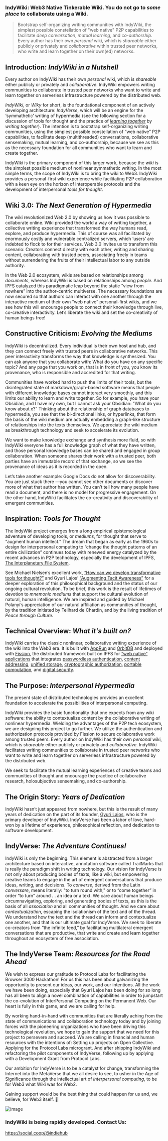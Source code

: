 ### IndyWiki: Web3 Native Tinkerable Wiki. You do not go to _some place_ to collaborate using a Wiki. 

> Bootstrap self-organizing writing communities with IndyWiki, the simplest possible constellation of "web native" P2P capabilities to facilitate _deep conversation_, _mutual learning_, and _co-authorship_. Every author has their own _personal_ wiki, which is _shareable_ either publicly or privately and _collaborative_ within trusted peer networks, who write and learn together on their own(ed) networks.



## Introduction: _IndyWiki in a Nutshell_
Every author on IndyWiki has their own _personal_ wiki, which is _shareable_ either publicly or privately and _collaborative_. IndyWiki empowers writing communities to collaborate in trusted peer networks who want to write and learn together on serverless infrastructure powered by the distributed web.


_IndyWiki_, or _Wiky_ for short, is the foundational component of an actively developing architecture: _IndyVerse_, which will be an engine for the ‘symmathetic’ writing of hypermedia (see the following section for a discussion of tools for thought and the practice of [_learning together_](https://norabateson.wordpress.com/2015/11/03/symmathesy-a-word-in-progress/) by _writing together_). The intention is to bootstrap self-organizing writing communities, using the simplest possible constellation of “web native” P2P capabilities, to facilitate deep (multithreaded) conversations, collaborative sensemaking, mutual learning, and co-authorship, because we see as this as the necessary foundation for all communities who want to learn and create together. 

IndyWiki is the primary component of this larger work, because the _wiki_ is the simplest possible medium of nonlinear symmathetic writing. In the most simple terms, the scope of IndyWiki is to bring the wiki to Web3. IndyWiki provides a personal-first wiki experience while facilitating P2P collaboration with a keen eye on the horizon of interoperable protocols and the development of interpersonal _tools for thought_.

## Wiki 3.0: _The Next Generation of Hypermedia_
The wiki revolutionized Web 2.0 by showing us how it was possible to collaborate online. Wiki provided the world a way of writing together, a collective writing experience that transformed the way humans read, explore, and produce hypermedia. This of course was all facilitated by enormously costly and vulnerable centralized servers, which ‘users’ are indebted to flock to for their services. Web 3.0 invites us to transform this scenario: Creators connect directly with each other, writing and sharing content, collaborating with trusted peers, associating freely in teams without surrendering the fruits of their intellectual labor to any outside authority.

In the Web 2.0 ecosystem, wikis are based on relationships among _documents_, whereas IndyWiki is based on relationships among _people_. And IPFS catalyzed this paradigmatic leap beyond the static “view from nowhere” into the author-centric multiverse. The necessary foundations are now secured so that authors can interact with one another through the interactive medium of their own “web native” personal-first wikis, and we see how this will encourage people to connect their knowledge through live, co-creative interactivity. Let’s liberate the wiki and set the co-creativity of human beings free!

## Constructive Criticism: _Evolving the Mediums_
IndyWiki is decentralized. Every individual is their own host and hub, and they can connect freely with trusted peers in collaborative networks. This peer interactivity transforms the way that knowledge is synthesized. You can ask anyone that you collaborate with: What do you have on any specific topic? And any page that you work on, that is in front of you, you know its provenance, who is responsible and accredited for that writing.

Communities have worked hard to push the limits of their tools, but the disintegrated state of markdown/graph-based software means that people with different knowledge bases cannot interact very smoothly, and this limits our ability to learn and write together. So for example, you have your Obsidian, and I have my own, but I cannot ask your Obsidian: “What do you know about x?” Thinking about the relationship of graph databases to hypermedia, you see that the bi-directional links, or hyperlinks, that form the basis of the wiki medium are actually embedding a graph-like structure of relationships into the texts themselves. We appreciate the wiki medium as breakthrough technology and seek to accelerate its evolution.

We want to make knowledge exchange and synthesis more fluid, so with IndyWiki everyone has a full knowledge graph of what they have written, and those personal knowledge bases can be shared and engaged in group collaboration. When someone shares their work with a trusted peer, both parties have an immutable record of that exchange, so we see the provenance of ideas as it is recorded in the open. 

Let’s take another example: Google Docs do not allow for discoverability. You are just stuck there —you cannot see other documents or discover more of what that author has written. You can’t tell how many people have read a document, and there is no model for progressive engagement. On the other hand, IndyWiki facilitates the co-creativity and discoverability of emergent communities.

## Inspiration: _Tools for Thought_
The IndyWiki project emerges from a long empirical epistemological adventure of developing tools, or _mediums_, for thought that serve to “augment human intellect.” The dream that began as early as the 1960s to design for interpersonal computing to “change the thought patterns of an entire civilization” continues today with renewed energy catalyzed by the recent advances in P2P technology, especially the development of IPFS, [The Interplanetary File System](https://ipfs.io/).

See Michael Nielsen’s excellent work, [“How can we develop transformative tools for thought?”](https://numinous.productions/ttft/) and Gyuri Lajos’ [“Augmenting Tacit Awareness”](http://polanyisociety.org/2019pprs/Lajos&Goodman-Augmenting-Tacit-Awareness-6-16-19.pdf) for a deeper exploration of this philosophical background and the status of our ongoing cultural revolution. To be brief, this work is the result of lifetimes of devotion to _mnemonic mediums_ that support the cultural evolution of natural, human intelligence. We are inspired and guided by Michael Polanyi’s appreciation of our natural affiliation as communities of thought, by the tradition initiated by Teilhard de Chardin, and by the living tradition of _Peace through Culture_.

## Technical Overview: _What it's built on?_
IndyWiki carries the classic nonlinear, collaborative writing experience of the wiki into the Web3 era. It is built with [AppRun](https://apprun.js.org/) and [OrbitDB](https://orbitdb.org/) and deployed with [Fission](https://whitepaper.fission.codes/), the distributed framework built on IPFS for [“web native” applications](https://fission.codes/blog/intro-web-native-apps/) that integrates [passwordless authentication](https://webauthn.io/), [content addressing](https://docs.ipfs.io/concepts/content-addressing/), [unified storage](https://guide.fission.codes/developers/webnative/file-system-wnfs), [cryptographic authorization](https://fission.codes/blog/auth-without-backend/), [portable computation](https://guide.fission.codes/webassembly/storing-webassembly-modules#storing-webassembly-modules), and [digital security](https://whitepaper.fission.codes/authorization/id-overview).



## The Purpose: _Interpersonal Hypermedia_
The present state of distributed technologies provides an excellent foundation to accelerate the possibilities of interpersonal computing.

IndyWiki provides the basic functionality that one expects from any wiki software: the ability to contextualize content by the collaborative writing of nonlinear hypermedia. Wielding the advantages of the P2P tech ecosystem, we are designing this project to go further. We utilize the authentication and authorization protocols provided by Fission to secure collaborative work among trusted peers. Every author on IndyWiki has their own _personal_ wiki, which is _shareable_ either publicly or privately and _collaborative_. IndyWiki facilitates writing communities to collaborate in trusted peer networks who want to write and learn together on serverless infrastructure powered by the distributed web.

We seek to facilitate the mutual learning experiences of creative teams and communities of thought and encourage the practice of collaborative research, holosubjective sensemaking, and co-authorship.


## The Origin Story: _Years of Dedication_
IndyWiki hasn’t just appeared from nowhere, but this is the result of many years of dedication on the part of its founder, [Gyuri Lajos](https://leeds.academia.edu/GyuriLajos), who is the primary developer of IndyWiki. IndyVerse has been a labor of love, hard-won by a lifetime of experience, philosophical reflection, and dedication to software development.

## IndyVerse: _The Adventure Continues!_
IndyWiki is only the beginning. This element is abstracted from a larger architecture based on interactive, annotation software called TrailMarks that is really the paradigm shift in writing technology. Our vision for IndyVerse is not only about producing bodies of texts, like a wiki, but empowering creative teams to engage in the art of emergent conversations that produce ideas, writing, and decisions. To _converse_, derived from the Latin _conversare_, means literally: "to turn round with," or to “come together” in order “to turn” around . . an idea or a text. We care about human beings circumnavigating, exploring, and generating bodies of texts, as this is the basis of all _association_ and all communities of thought. And we care about _contextualization_, escaping the isolationism of the text and of the thread. We understand how the text and the thread can inform and contextualize one another, and that is our ultimate goal for IndyVerse. We seek to liberate co-creators from “the infinite feed,” by facilitating multilateral emergent conversations that are productive, that write and create and learn together throughout an ecosystem of free association.

## The IndyVerse Team: _Resources for the Road Ahead_
We wish to express our gratitude to Protocol Labs for facilitating the Browser 3000 Hackathon! For us this has been about galvanizing the opportunity to present our ideas, our work, and our intentions. All the work we have been doing, especially that Gyuri Lajos has been doing for so long has all been to align a novel combination of capabilities in order to  jumpstart the co-evolution of InterPersonal Computing on the Permanent Web. Our heart is fully in this game, and we are calling for help.

By working hand-in-hand with communities that are literally aching from the state of communications and collaboration technology today and by joining forces with the pioneering organizations who have been driving this technological revolution, we hope to gain the support that we need for this project to persevere and succeed. We are calling in financial and human resources with the intentions of: Setting up projects on Open Collective. Applying for the Protocol Labs microgrant. And after shipping IndyWiki and refactoring the pilot components of IndyVerse, following up by applying with a Development Grant from Protocol Labs.


Our ambition for IndyVerse is to be a catalyst for change, transforming the Internet into the MetaVerse that we all desire to see, to usher in the Age of Significance through the intellectual art of _interpersonal computing_, to be for Web3 what Wiki was for Web2.

Gaining support would be the best thing that could happen for us and, we believe, for Web3 itself. 💖


<!--
## IndyWiki: _Welcome to the IndyVerse_
Inter Planetary, InterPersonal Web3Native Wiki powered by TrailMarks, MindDrive, IndieHub, Fission & OrbitDb.
Forge the IndyVerse by participating in Open, Commons Based Peer Production of Software as Conversation about shared Interests and Intents.
Bootstrap, co-meta-design, co-evolve Web 3 Native Tools for Organizing, Sharing Frontiers of Inter Planetary, Inter Personal Knowledge.
IndyWiki flips the paradigm of Web 2.0.

Web 2.0 allowed users to generate and share content by visiting social networks or social media sites.
Users flocked to sites to participate and make use of these centralized capabilities.

Web 3.0 flips that. It allows people to connect with each other directly and allow capabilites to come to them to
generate content for themselves and give them the capacity to share their own(ed) content in their own terms.
-->


![image](https://user-images.githubusercontent.com/1477865/110227363-07a25380-7ef8-11eb-84ca-d7d91f298d80.png)



<!-- ![](https://ipfs.runfission.com/ipfs/bafybeibf37grrz3izay4otrsn6qxt5rxjnml5axtmws3w6u3xxevg55b44/p/icons/indywiki.png) -->


### IndyWiki is being rapidly developed. Contact Us:
https://social.coop/@indiehub
